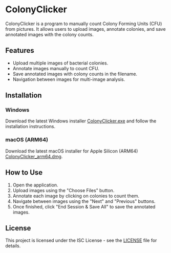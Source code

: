 # ColonyClicker

ColonyClicker is a program to manually count Colony Forming Units (CFU) from pictures. It allows users to upload images, annotate colonies, and save annotated images with the colony counts.

## Features

- Upload multiple images of bacterial colonies.
- Annotate images manually to count CFU.
- Save annotated images with colony counts in the filename.
- Navigation between images for multi-image analysis.

## Installation

### Windows
Download the latest Windows installer [ColonyClicker.exe](https://github.com/SynBioExplorer/ColonyClicker/releases/download/v1.0.0/ColonyClicker.exe) and follow the installation instructions.

### macOS (ARM64)
Download the latest macOS installer for Apple Silicon (ARM64) [ColonyClicker_arm64.dmg](https://github.com/SynBioExplorer/ColonyClicker/releases/download/v1.0.0/ColonyClicker_arm64.dmg).

## How to Use

1. Open the application.
2. Upload images using the "Choose Files" button.
3. Annotate each image by clicking on colonies to count them.
4. Navigate between images using the "Next" and "Previous" buttons.
5. Once finished, click "End Session & Save All" to save the annotated images.

## License

This project is licensed under the ISC License - see the [LICENSE](LICENSE) file for details.
